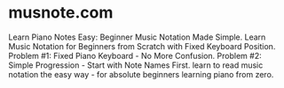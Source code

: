 # musnote.com
Learn Piano Notes Easy: Beginner Music Notation Made Simple. Learn Music Notation for Beginners from Scratch with Fixed Keyboard Position. Problem #1: Fixed Piano Keyboard - No More Confusion. Problem #2: Simple Progression - Start with Note Names First. learn to read music notation the easy way - for absolute beginners learning piano from zero.
